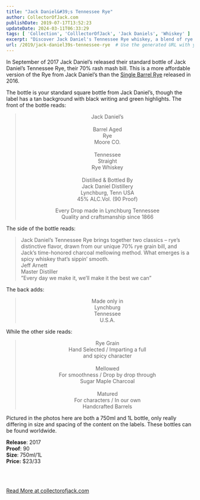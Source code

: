 ```yaml
---
title: "Jack Daniel&#39;s Tennessee Rye"
author: CollectorOfJack.com
publishDate: 2019-07-17T13:52:23
updateDate: 2024-03-11T06:33:29
tags: [ 'Collection', 'ColllectorOfJack', 'Jack Daniels', 'Whiskey' ]
excerpt: "Discover Jack Daniel's Tennessee Rye whiskey, a blend of rye's spicy flavor with Jack's signature smoothness. A budget-friendly choice released in 2017."
url: /2019/jack-daniel39s-tennessee-rye  # Use the generated URL with year
---
```

<p>In September of 2017 Jack Daniel’s released their standard bottle of Jack Daniel’s Tennessee Rye, their 70% rash mash bill. This is a more affordable version of the Rye from Jack Daniel’s than the <a href="https://collectorofjack.com/JackDanielsSingleBarrelRye" target="_blank">Single Barrel Rye</a> released in 2016. </p><p>The bottle is your standard square bottle from Jack Daniel’s, though the label has a tan background with black writing and green highlights. The front of the bottle reads:</p><blockquote><p align="center">Jack Daniel’s <br /><br />Barrel Aged <br />Rye<br />Moore CO.<br /><br />Tennessee <br />Straight <br />Rye Whiskey<br /><br />Distilled &amp; Bottled By<br />Jack Daniel Distillery<br />Lynchburg, Tenn USA<br />45% ALC.Vol. (90 Proof)</p><p align="center">Every Drop made in Lynchburg Tennessee<br />Quality and craftsmanship since 1866</p></blockquote><p>The side of the bottle reads:</p><blockquote><p>Jack Daniel’s Tennessee Rye brings together two classics – rye’s distinctive flavor, drawn from our unique 70% rye grain bill, and Jack’s time-honored charcoal mellowing method. What emerges is a spicy whiskey that’s sippin’ smooth. <br />Jeff Arnett<br />Master Distiller<br />”Every day we make it, we’ll make it the best we can”</p></blockquote><p>The back adds:</p><blockquote><p align="center">Made only in <br />Lynchburg<br />Tennessee<br />U.S.A.</p></blockquote><p>While the other side reads:</p><blockquote><p align="center">Rye Grain<br />Hand Selected / Imparting a full<br />and spicy character<br /><br />Mellowed<br />For smoothness / Drop by drop through<br />Sugar Maple Charcoal<br /><br />Matured<br />For characters / In our own<br />Handcrafted Barrels</p></blockquote><p>Pictured in the photos here are both a 750ml and 1L bottle, only really differing in size and spacing of the content on the labels. These bottles can be found worldwide.</p><p><strong>Release</strong>: 2017<br /><strong>Proof</strong>: 90<br /><strong>Size</strong>: 750ml/1L<br /><strong>Price:</strong> $23/33<p><br /><br /></p>  <a href="https://collectorofjack.com/JackDanielsTennesseeRye">Read More at collectorofjack.com</a>



